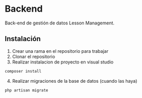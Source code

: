 # Backend
Back-end de gestión de datos Lesson Management.

## Instalación
1. Crear una rama en el repositorio para trabajar
2. Clonar el repositorio
3. Realizar instalacion de proyecto en visual studio
```bash
composer install
```
4. Realizar migraciones de la base de datos (cuando las haya)
```bash
php artisan migrate
```